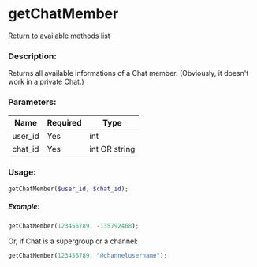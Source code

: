 # getChatMember

[Return to available methods list](index.md)

### Description:

Returns all available informations of a Chat member. (Obviously, it doesn't work in a private Chat.)

### Parameters:

| Name | Required | Type |
|------|----------|------|
|user_id|Yes|int|
|chat_id|Yes|int OR string|

### Usage:

```php
getChatMember($user_id, $chat_id);
```

##### Example:

```php
getChatMember(123456789, -135792468);
```

Or, if Chat is a supergroup or a channel:

```php
getChatMember(123456789, "@channelusername");
```